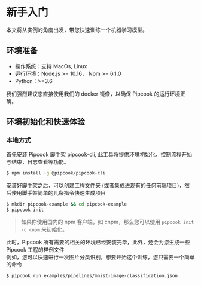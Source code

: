 # 新手入门

本文将从实例的角度出发，带您快速训练一个机器学习模型。

## 环境准备

- 操作系统：支持 MacOs, Linux
- 运行环境：Node.js >= 10.16， Npm >= 6.1.0
- Python：>=3.6

我们强烈建议您直接使用我们的 docker 镜像，以确保 Pipcook 的运行环境正确。

## 环境初始化和快速体验

### 本地方式

首先安装 Pipcook 脚手架 pipcook-cli, 此工具将提供环境初始化，控制流程开始与结束，日志查看等功能。

```sh
$ npm install -g @pipcook/pipcook-cli
```

安装好脚手架之后，可以创建工程文件夹 (或者集成进现有的任何前端项目)，然后使用脚手架简单的几条指令快速生成项目

```sh
$ mkdir pipcook-example && cd pipcook-example
$ pipcook init
```

> 如果你使用国内的 npm 客户端，如 cnpm，那么您可以使用 `pipcook init -c cnpm` 来初始化。

此时，Pipcook 所有需要的相关的环境已经安装完毕，此外，还会为您生成一些 Pipcook 工程的样例文件<br />例如，您可以快速进行一次图片分类识别，想要开始这个训练，您只需要一个简单的命令

```sh
$ pipcook run examples/pipelines/mnist-image-classification.json
```